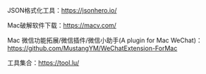 JSON格式化工具：https://jsonhero.io/

Mac破解软件下载：https://macv.com/

Mac 微信功能拓展/微信插件/微信小助手(A plugin for Mac WeChat)：https://github.com/MustangYM/WeChatExtension-ForMac

工具集合：https://tool.lu/